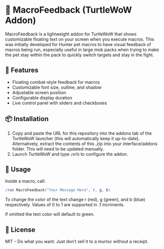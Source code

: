 # 🐢 MacroFeedback (TurtleWoW Addon)

MacroFeedback is a lightweight addon for TurtleWoW that shows customizable floating text on your screen when you execute macros. This was initially developed for Hunter pet macros to have visual feedback of macros being run, especially useful in large mob packs when trying to make the pet stay within the pack to quickly switch targets and stay in the fight.

## 🔧 Features

- Floating combat-style feedback for macros
- Customizable font size, outline, and shadow
- Adjustable screen position 
- Configurable display duration 
- Live control panel with sliders and checkboxes

## 📦 Installation

1. Copy and paste the URL for this repository into the addons tab of the TurtleWoW launcher (this will automatically keep it up-to-date). Alternatively, extract the contents of this .zip into your interface/addons folder. This will need to be updated manually. 
3. Launch TurtleWoW and type `/mfb` to configure the addon.

## 🧙 Usage

Inside a macro, call:

```lua
/run MacroFeedback("Your Message Here", r, g, b)
```
To change the color of the text change r (red), g (green), and b (blue) respectively. Values of 0 to 1 are supported in .1 incriments.

If omitted the text color will default to green. 

## 📜 License
MIT – Do what you want. Just don’t sell it to a murloc without a receipt.